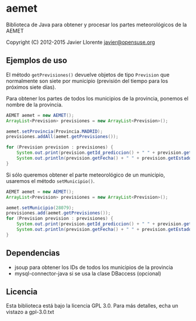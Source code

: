 aemet
======

Biblioteca de Java para obtener y procesar los partes meteorológicos de la AEMET

Copyright (C) 2012-2015 Javier Llorente <javier@opensuse.org>






Ejemplos de uso
---------------

El método `getPrevisiones()` devuelve objetos de tipo `Prevision` que normalmente son 
siete por municipio (previsión del tiempo para los próximos siete días).

Para obtener los partes de todos los municipios de la provincia, ponemos el nombre de la provincia.
```java
AEMET aemet = new AEMET();
ArrayList<Prevision> previsiones = new ArrayList<Prevision>();

aemet.setProvincia(Provincia.MADRID);
previsiones.addAll(aemet.getPrevisiones());

for (Prevision prevision : previsiones) {
	System.out.print(prevision.getId_prediccion() + " " + prevision.getId() + " " + prevision.getMunicipio() + " ");
	System.out.println(prevision.getFecha() + " " + prevision.getEstado_cielo() + " " + prevision.getT_max() + "C " + prevision.getT_min() + "C");
}
```

Si sólo queremos obtener el parte meteorológico de un municipio, usaremos el método `setMunicipio()`.
```java
AEMET aemet = new AEMET();
ArrayList<Prevision> previsiones = new ArrayList<Prevision>();

aemet.setMunicipio(28079);
previsiones.add(aemet.getPrevisiones());
for (Prevision prevision : previsiones) {
	System.out.print(prevision.getId_prediccion() + " " + prevision.getId() + " " + prevision.getMunicipio() + " ");
	System.out.println(prevision.getFecha() + " " + prevision.getEstado_cielo() + " " + prevision.getT_max() + "C " + prevision.getT_min() + "C");
}

```

Dependencias
------------
- jsoup para obtener los IDs de todos los municipios de la provincia
- mysql-connector-java si se usa la clase DBaccess (opcional)


Licencia
--------
Esta biblioteca está bajo la licencia GPL 3.0. 
Para más detalles, echa un vistazo a gpl-3.0.txt 


